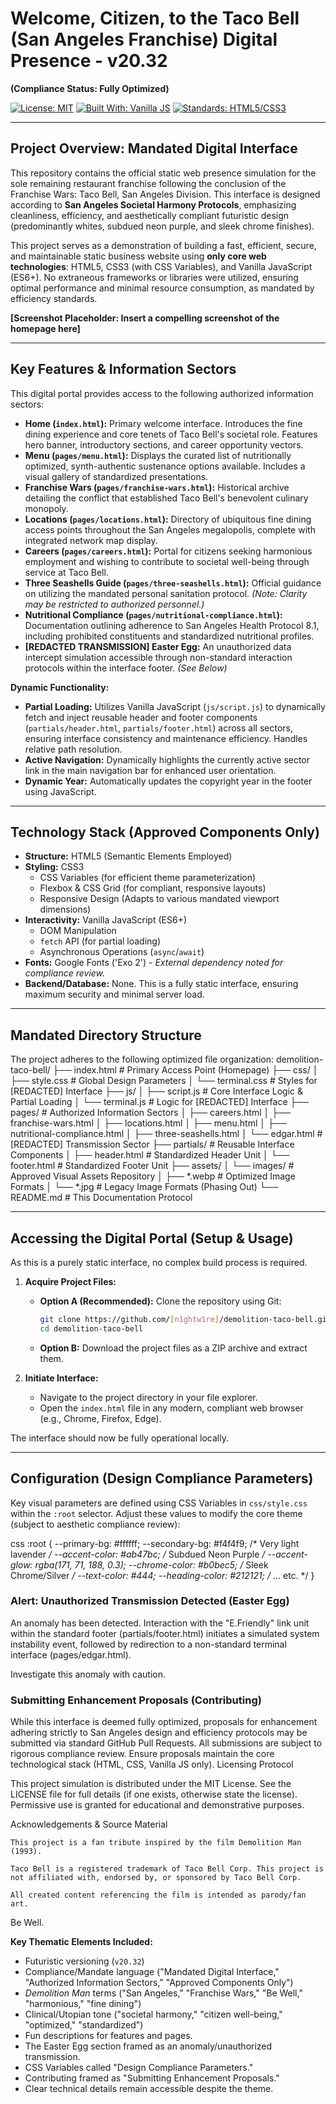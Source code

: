 # Welcome, Citizen, to the Taco Bell (San Angeles Franchise) Digital Presence - v20.32

**(Compliance Status: Fully Optimized)**

[![License: MIT](https://img.shields.io/badge/License-MIT-purple.svg)](https://opensource.org/licenses/MIT)
[![Built With: Vanilla JS](https://img.shields.io/badge/Built%20With-Vanilla%20JS-f7df1e?logo=javascript&logoColor=black)](https://developer.mozilla.org/en-US/docs/Web/JavaScript)
[![Standards: HTML5/CSS3](https://img.shields.io/badge/Standards-HTML5%2FCSS3-orange.svg)](https://developer.mozilla.org/en-US/docs/Web/Guide/HTML/HTML5)

---

## Project Overview: Mandated Digital Interface

This repository contains the official static web presence simulation for the sole remaining restaurant franchise following the conclusion of the Franchise Wars: Taco Bell, San Angeles Division. This interface is designed according to **San Angeles Societal Harmony Protocols**, emphasizing cleanliness, efficiency, and aesthetically compliant futuristic design (predominantly whites, subdued neon purple, and sleek chrome finishes).

This project serves as a demonstration of building a fast, efficient, secure, and maintainable static business website using **only core web technologies**: HTML5, CSS3 (with CSS Variables), and Vanilla JavaScript (ES6+). No extraneous frameworks or libraries were utilized, ensuring optimal performance and minimal resource consumption, as mandated by efficiency standards.

**[Screenshot Placeholder: Insert a compelling screenshot of the homepage here]**

---

## Key Features & Information Sectors

This digital portal provides access to the following authorized information sectors:

*   **Home (`index.html`):** Primary welcome interface. Introduces the fine dining experience and core tenets of Taco Bell's societal role. Features hero banner, introductory sections, and career opportunity vectors.
*   **Menu (`pages/menu.html`):** Displays the curated list of nutritionally optimized, synth-authentic sustenance options available. Includes a visual gallery of standardized presentations.
*   **Franchise Wars (`pages/franchise-wars.html`):** Historical archive detailing the conflict that established Taco Bell's benevolent culinary monopoly.
*   **Locations (`pages/locations.html`):** Directory of ubiquitous fine dining access points throughout the San Angeles megalopolis, complete with integrated network map display.
*   **Careers (`pages/careers.html`):** Portal for citizens seeking harmonious employment and wishing to contribute to societal well-being through service at Taco Bell.
*   **Three Seashells Guide (`pages/three-seashells.html`):** Official guidance on utilizing the mandated personal sanitation protocol. *(Note: Clarity may be restricted to authorized personnel.)*
*   **Nutritional Compliance (`pages/nutritional-compliance.html`):** Documentation outlining adherence to San Angeles Health Protocol 8.1, including prohibited constituents and standardized nutritional profiles.
*   **[REDACTED TRANSMISSION] Easter Egg:** An unauthorized data intercept simulation accessible through non-standard interaction protocols within the interface footer. *(See Below)*

**Dynamic Functionality:**

*   **Partial Loading:** Utilizes Vanilla JavaScript (`js/script.js`) to dynamically fetch and inject reusable header and footer components (`partials/header.html`, `partials/footer.html`) across all sectors, ensuring interface consistency and maintenance efficiency. Handles relative path resolution.
*   **Active Navigation:** Dynamically highlights the currently active sector link in the main navigation bar for enhanced user orientation.
*   **Dynamic Year:** Automatically updates the copyright year in the footer using JavaScript.

---

## Technology Stack (Approved Components Only)

*   **Structure:** HTML5 (Semantic Elements Employed)
*   **Styling:** CSS3
    *   CSS Variables (for efficient theme parameterization)
    *   Flexbox & CSS Grid (for compliant, responsive layouts)
    *   Responsive Design (Adapts to various mandated viewport dimensions)
*   **Interactivity:** Vanilla JavaScript (ES6+)
    *   DOM Manipulation
    *   `fetch` API (for partial loading)
    *   Asynchronous Operations (`async`/`await`)
*   **Fonts:** Google Fonts ('Exo 2') - *External dependency noted for compliance review.*
*   **Backend/Database:** None. This is a fully static interface, ensuring maximum security and minimal server load.

---

## Mandated Directory Structure

The project adheres to the following optimized file organization:
demolition-taco-bell/
├── index.html # Primary Access Point (Homepage)
├── css/
│ ├── style.css # Global Design Parameters
│ └── terminal.css # Styles for [REDACTED] Interface
├── js/
│ ├── script.js # Core Interface Logic & Partial Loading
│ └── terminal.js # Logic for [REDACTED] Interface
├── pages/ # Authorized Information Sectors
│ ├── careers.html
│ ├── franchise-wars.html
│ ├── locations.html
│ ├── menu.html
│ ├── nutritional-compliance.html
│ ├── three-seashells.html
│ └── edgar.html # [REDACTED] Transmission Sector
├── partials/ # Reusable Interface Components
│ ├── header.html # Standardized Header Unit
│ └── footer.html # Standardized Footer Unit
├── assets/
│ └── images/ # Approved Visual Assets Repository
│ ├── *.webp # Optimized Image Formats
│ └── *.jpg # Legacy Image Formats (Phasing Out)
└── README.md # This Documentation Protocol

---

## Accessing the Digital Portal (Setup & Usage)

As this is a purely static interface, no complex build process is required.

1.  **Acquire Project Files:**
    *   **Option A (Recommended):** Clone the repository using Git:
        ```bash
        git clone https://github.com/[n1ghtw1re]/demolition-taco-bell.git
        cd demolition-taco-bell
        ```
    *   **Option B:** Download the project files as a ZIP archive and extract them.

2.  **Initiate Interface:**
    *   Navigate to the project directory in your file explorer.
    *   Open the `index.html` file in any modern, compliant web browser (e.g., Chrome, Firefox, Edge).

The interface should now be fully operational locally.

---

## Configuration (Design Compliance Parameters)

Key visual parameters are defined using CSS Variables in `css/style.css` within the `:root` selector. Adjust these values to modify the core theme (subject to aesthetic compliance review):

css
:root {
    --primary-bg: #ffffff;
    --secondary-bg: #f4f4f9; /* Very light lavender */
    --accent-color: #ab47bc; /* Subdued Neon Purple */
    --accent-glow: rgba(171, 71, 188, 0.3);
    --chrome-color: #b0bec5; /* Sleek Chrome/Silver */
    --text-color: #444;
    --heading-color: #212121;
    /* ... etc. */
}

### Alert: Unauthorized Transmission Detected (Easter Egg)

An anomaly has been detected. Interaction with the "E.Friendly" link unit within the standard footer (partials/footer.html) initiates a simulated system instability event, followed by redirection to a non-standard terminal interface (pages/edgar.html).

Investigate this anomaly with caution.

### Submitting Enhancement Proposals (Contributing)

While this interface is deemed fully optimized, proposals for enhancement adhering strictly to San Angeles design and efficiency protocols may be submitted via standard GitHub Pull Requests. All submissions are subject to rigorous compliance review. Ensure proposals maintain the core technological stack (HTML, CSS, Vanilla JS only).
Licensing Protocol

This project simulation is distributed under the MIT License. See the LICENSE file for full details (if one exists, otherwise state the license). Permissive use is granted for educational and demonstrative purposes.

Acknowledgements & Source Material

    This project is a fan tribute inspired by the film Demolition Man (1993).

    Taco Bell is a registered trademark of Taco Bell Corp. This project is not affiliated with, endorsed by, or sponsored by Taco Bell Corp.

    All created content referencing the film is intended as parody/fan art.

Be Well.


**Key Thematic Elements Included:**

*   Futuristic versioning (`v20.32`)
*   Compliance/Mandate language ("Mandated Digital Interface," "Authorized Information Sectors," "Approved Components Only")
*   *Demolition Man* terms ("San Angeles," "Franchise Wars," "Be Well," "harmonious," "fine dining")
*   Clinical/Utopian tone ("societal harmony," "citizen well-being," "optimized," "standardized")
*   Fun descriptions for features and pages.
*   The Easter Egg section framed as an anomaly/unauthorized transmission.
*   CSS Variables called "Design Compliance Parameters."
*   Contributing framed as "Submitting Enhancement Proposals."
*   Clear technical details remain accessible despite the theme.

